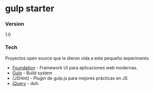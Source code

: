 gulp starter
==========



### Version
1.0

### Tech

Proyectos open source que le dieron vida a este pequeño experimento

* [Foundation] - Framework UI para aplicaciones web modernas.
* [Gulp] - Build system
* [JSHint] - Plugin de gulp.js para mejores prácticas en JS
* [jQuery] - duh.

[Foundation]:http://foundation.zurb.com/
[Gulp]:http://gulpjs.com/
[jQuery]:http://jquery.com
